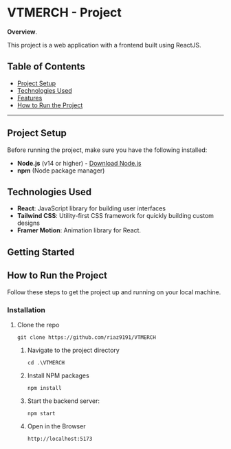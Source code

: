 # VTMERCH - Project

**Overview**.

This project is a web application with a frontend built using ReactJS.


## Table of Contents
- [Project Setup](#project-setup)
- [Technologies Used](#technologies-used)
- [Features](#features)
- [How to Run the Project](#how-to-run-the-project)

---

## Project Setup

Before running the project, make sure you have the following installed:

- **Node.js** (v14 or higher) - [Download Node.js](https://nodejs.org/)
- **npm** (Node package manager)

## Technologies Used

- **React**: JavaScript library for building user interfaces
- **Tailwind CSS**: Utility-first CSS framework for quickly building custom designs
- **Framer Motion**: Animation library for React.

## Getting Started

## How to Run the Project

Follow these steps to get the project up and running on your local machine.

### Installation

1. Clone the repo
    
    ```
    git clone https://github.com/riaz9191/VTMERCH
    
    ```
    
    1. Navigate to the project directory
        
        ```
        cd .\VTMERCH
        
        ```
        
    2. Install NPM packages
        
        ```
        npm install
        
        ```
        
    3. Start the backend server:
        
        ```
        npm start
        
        ```
    4. Open in the Browser
        
        ```
        http://localhost:5173
        
        ```
